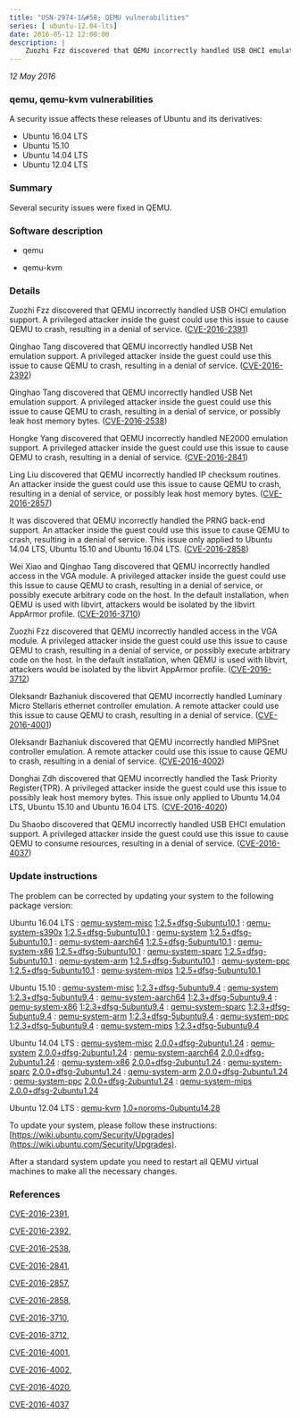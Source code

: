 ```yaml
---
title: "USN-2974-1&#58; QEMU vulnerabilities"
series: [ ubuntu-12.04-lts]
date: 2016-05-12 12:00:00
description: |
    Zuozhi Fzz discovered that QEMU incorrectly handled USB OHCI emulation support. A privileged attacker inside the guest could use this issue to cause QEMU to crash, resulting in a denial of service. ([CVE-2016-2391](http://people.ubuntu.com/~ubuntu-security/cve/CVE-2016-2391))
--- 
```

 
 

*12 May 2016*

### qemu, qemu-kvm vulnerabilities

A security issue affects these releases of Ubuntu and its derivatives:

* Ubuntu 16.04 LTS
* Ubuntu 15.10
* Ubuntu 14.04 LTS
* Ubuntu 12.04 LTS

### Summary

Several security issues were fixed in QEMU. 

### Software description

* qemu 

* qemu-kvm 

### Details

Zuozhi Fzz discovered that QEMU incorrectly handled USB OHCI emulation support. A privileged attacker inside the guest could use this issue to cause QEMU to crash, resulting in a denial of service. ([CVE-2016-2391](http://people.ubuntu.com/~ubuntu-security/cve/CVE-2016-2391))

Qinghao Tang discovered that QEMU incorrectly handled USB Net emulation support. A privileged attacker inside the guest could use this issue to cause QEMU to crash, resulting in a denial of service. ([CVE-2016-2392](http://people.ubuntu.com/~ubuntu-security/cve/CVE-2016-2392))

Qinghao Tang discovered that QEMU incorrectly handled USB Net emulation support. A privileged attacker inside the guest could use this issue to cause QEMU to crash, resulting in a denial of service, or possibly leak host memory bytes. ([CVE-2016-2538](http://people.ubuntu.com/~ubuntu-security/cve/CVE-2016-2538))

Hongke Yang discovered that QEMU incorrectly handled NE2000 emulation support. A privileged attacker inside the guest could use this issue to cause QEMU to crash, resulting in a denial of service. ([CVE-2016-2841](http://people.ubuntu.com/~ubuntu-security/cve/CVE-2016-2841))

Ling Liu discovered that QEMU incorrectly handled IP checksum routines. An attacker inside the guest could use this issue to cause QEMU to crash, resulting in a denial of service, or possibly leak host memory bytes. ([CVE-2016-2857](http://people.ubuntu.com/~ubuntu-security/cve/CVE-2016-2857))

It was discovered that QEMU incorrectly handled the PRNG back-end support. An attacker inside the guest could use this issue to cause QEMU to crash, resulting in a denial of service. This issue only applied to Ubuntu 14.04 LTS, Ubuntu 15.10 and Ubuntu 16.04 LTS. ([CVE-2016-2858](http://people.ubuntu.com/~ubuntu-security/cve/CVE-2016-2858))

Wei Xiao and Qinghao Tang discovered that QEMU incorrectly handled access in the VGA module. A privileged attacker inside the guest could use this issue to cause QEMU to crash, resulting in a denial of service, or possibly execute arbitrary code on the host. In the default installation, when QEMU is used with libvirt, attackers would be isolated by the libvirt AppArmor profile. ([CVE-2016-3710](http://people.ubuntu.com/~ubuntu-security/cve/CVE-2016-3710))

Zuozhi Fzz discovered that QEMU incorrectly handled access in the VGA module. A privileged attacker inside the guest could use this issue to cause QEMU to crash, resulting in a denial of service, or possibly execute arbitrary code on the host. In the default installation, when QEMU is used with libvirt, attackers would be isolated by the libvirt AppArmor profile. ([CVE-2016-3712](http://people.ubuntu.com/~ubuntu-security/cve/CVE-2016-3712))

Oleksandr Bazhaniuk discovered that QEMU incorrectly handled Luminary Micro Stellaris ethernet controller emulation. A remote attacker could use this issue to cause QEMU to crash, resulting in a denial of service. ([CVE-2016-4001](http://people.ubuntu.com/~ubuntu-security/cve/CVE-2016-4001))

Oleksandr Bazhaniuk discovered that QEMU incorrectly handled MIPSnet controller emulation. A remote attacker could use this issue to cause QEMU to crash, resulting in a denial of service. ([CVE-2016-4002](http://people.ubuntu.com/~ubuntu-security/cve/CVE-2016-4002))

Donghai Zdh discovered that QEMU incorrectly handled the Task Priority Register(TPR). A privileged attacker inside the guest could use this issue to possibly leak host memory bytes. This issue only applied to Ubuntu 14.04 LTS, Ubuntu 15.10 and Ubuntu 16.04 LTS. ([CVE-2016-4020](http://people.ubuntu.com/~ubuntu-security/cve/CVE-2016-4020))

Du Shaobo discovered that QEMU incorrectly handled USB EHCI emulation support. A privileged attacker inside the guest could use this issue to cause QEMU to consume resources, resulting in a denial of service. ([CVE-2016-4037](http://people.ubuntu.com/~ubuntu-security/cve/CVE-2016-4037)) 

### Update instructions

The problem can be corrected by updating your system to the following package version:

Ubuntu 16.04 LTS
 : [qemu-system-misc](https://launchpad.net/ubuntu/+source/qemu) <span> [1:2.5+dfsg-5ubuntu10.1](https://launchpad.net/ubuntu/+source/qemu/1:2.5+dfsg-5ubuntu10.1) </span> 
 : [qemu-system-s390x](https://launchpad.net/ubuntu/+source/qemu) <span> [1:2.5+dfsg-5ubuntu10.1](https://launchpad.net/ubuntu/+source/qemu/1:2.5+dfsg-5ubuntu10.1) </span> 
 : [qemu-system](https://launchpad.net/ubuntu/+source/qemu) <span> [1:2.5+dfsg-5ubuntu10.1](https://launchpad.net/ubuntu/+source/qemu/1:2.5+dfsg-5ubuntu10.1) </span> 
 : [qemu-system-aarch64](https://launchpad.net/ubuntu/+source/qemu) <span> [1:2.5+dfsg-5ubuntu10.1](https://launchpad.net/ubuntu/+source/qemu/1:2.5+dfsg-5ubuntu10.1) </span> 
 : [qemu-system-x86](https://launchpad.net/ubuntu/+source/qemu) <span> [1:2.5+dfsg-5ubuntu10.1](https://launchpad.net/ubuntu/+source/qemu/1:2.5+dfsg-5ubuntu10.1) </span> 
 : [qemu-system-sparc](https://launchpad.net/ubuntu/+source/qemu) <span> [1:2.5+dfsg-5ubuntu10.1](https://launchpad.net/ubuntu/+source/qemu/1:2.5+dfsg-5ubuntu10.1) </span> 
 : [qemu-system-arm](https://launchpad.net/ubuntu/+source/qemu) <span> [1:2.5+dfsg-5ubuntu10.1](https://launchpad.net/ubuntu/+source/qemu/1:2.5+dfsg-5ubuntu10.1) </span> 
 : [qemu-system-ppc](https://launchpad.net/ubuntu/+source/qemu) <span> [1:2.5+dfsg-5ubuntu10.1](https://launchpad.net/ubuntu/+source/qemu/1:2.5+dfsg-5ubuntu10.1) </span> 
 : [qemu-system-mips](https://launchpad.net/ubuntu/+source/qemu) <span> [1:2.5+dfsg-5ubuntu10.1](https://launchpad.net/ubuntu/+source/qemu/1:2.5+dfsg-5ubuntu10.1) </span> 

Ubuntu 15.10
 : [qemu-system-misc](https://launchpad.net/ubuntu/+source/qemu) <span> [1:2.3+dfsg-5ubuntu9.4](https://launchpad.net/ubuntu/+source/qemu/1:2.3+dfsg-5ubuntu9.4) </span> 
 : [qemu-system](https://launchpad.net/ubuntu/+source/qemu) <span> [1:2.3+dfsg-5ubuntu9.4](https://launchpad.net/ubuntu/+source/qemu/1:2.3+dfsg-5ubuntu9.4) </span> 
 : [qemu-system-aarch64](https://launchpad.net/ubuntu/+source/qemu) <span> [1:2.3+dfsg-5ubuntu9.4](https://launchpad.net/ubuntu/+source/qemu/1:2.3+dfsg-5ubuntu9.4) </span> 
 : [qemu-system-x86](https://launchpad.net/ubuntu/+source/qemu) <span> [1:2.3+dfsg-5ubuntu9.4](https://launchpad.net/ubuntu/+source/qemu/1:2.3+dfsg-5ubuntu9.4) </span> 
 : [qemu-system-sparc](https://launchpad.net/ubuntu/+source/qemu) <span> [1:2.3+dfsg-5ubuntu9.4](https://launchpad.net/ubuntu/+source/qemu/1:2.3+dfsg-5ubuntu9.4) </span> 
 : [qemu-system-arm](https://launchpad.net/ubuntu/+source/qemu) <span> [1:2.3+dfsg-5ubuntu9.4](https://launchpad.net/ubuntu/+source/qemu/1:2.3+dfsg-5ubuntu9.4) </span> 
 : [qemu-system-ppc](https://launchpad.net/ubuntu/+source/qemu) <span> [1:2.3+dfsg-5ubuntu9.4](https://launchpad.net/ubuntu/+source/qemu/1:2.3+dfsg-5ubuntu9.4) </span> 
 : [qemu-system-mips](https://launchpad.net/ubuntu/+source/qemu) <span> [1:2.3+dfsg-5ubuntu9.4](https://launchpad.net/ubuntu/+source/qemu/1:2.3+dfsg-5ubuntu9.4) </span> 

Ubuntu 14.04 LTS
 : [qemu-system-misc](https://launchpad.net/ubuntu/+source/qemu) <span> [2.0.0+dfsg-2ubuntu1.24](https://launchpad.net/ubuntu/+source/qemu/2.0.0+dfsg-2ubuntu1.24) </span> 
 : [qemu-system](https://launchpad.net/ubuntu/+source/qemu) <span> [2.0.0+dfsg-2ubuntu1.24](https://launchpad.net/ubuntu/+source/qemu/2.0.0+dfsg-2ubuntu1.24) </span> 
 : [qemu-system-aarch64](https://launchpad.net/ubuntu/+source/qemu) <span> [2.0.0+dfsg-2ubuntu1.24](https://launchpad.net/ubuntu/+source/qemu/2.0.0+dfsg-2ubuntu1.24) </span> 
 : [qemu-system-x86](https://launchpad.net/ubuntu/+source/qemu) <span> [2.0.0+dfsg-2ubuntu1.24](https://launchpad.net/ubuntu/+source/qemu/2.0.0+dfsg-2ubuntu1.24) </span> 
 : [qemu-system-sparc](https://launchpad.net/ubuntu/+source/qemu) <span> [2.0.0+dfsg-2ubuntu1.24](https://launchpad.net/ubuntu/+source/qemu/2.0.0+dfsg-2ubuntu1.24) </span> 
 : [qemu-system-arm](https://launchpad.net/ubuntu/+source/qemu) <span> [2.0.0+dfsg-2ubuntu1.24](https://launchpad.net/ubuntu/+source/qemu/2.0.0+dfsg-2ubuntu1.24) </span> 
 : [qemu-system-ppc](https://launchpad.net/ubuntu/+source/qemu) <span> [2.0.0+dfsg-2ubuntu1.24](https://launchpad.net/ubuntu/+source/qemu/2.0.0+dfsg-2ubuntu1.24) </span> 
 : [qemu-system-mips](https://launchpad.net/ubuntu/+source/qemu) <span> [2.0.0+dfsg-2ubuntu1.24](https://launchpad.net/ubuntu/+source/qemu/2.0.0+dfsg-2ubuntu1.24) </span> 

Ubuntu 12.04 LTS
 : [qemu-kvm](https://launchpad.net/ubuntu/+source/qemu-kvm) <span> [1.0+noroms-0ubuntu14.28](https://launchpad.net/ubuntu/+source/qemu-kvm/1.0+noroms-0ubuntu14.28) </span> 

To update your system, please follow these instructions: [https://wiki.ubuntu.com/Security/Upgrades](https://wiki.ubuntu.com/Security/Upgrades).

After a standard system update you need to restart all QEMU virtual machines to make all the necessary changes. 

### References

 
 [CVE-2016-2391](http://people.ubuntu.com/~ubuntu-security/cve/CVE-2016-2391), 

 [CVE-2016-2392](http://people.ubuntu.com/~ubuntu-security/cve/CVE-2016-2392), 

 [CVE-2016-2538](http://people.ubuntu.com/~ubuntu-security/cve/CVE-2016-2538), 

 [CVE-2016-2841](http://people.ubuntu.com/~ubuntu-security/cve/CVE-2016-2841), 

 [CVE-2016-2857](http://people.ubuntu.com/~ubuntu-security/cve/CVE-2016-2857), 

 [CVE-2016-2858](http://people.ubuntu.com/~ubuntu-security/cve/CVE-2016-2858), 

 [CVE-2016-3710](http://people.ubuntu.com/~ubuntu-security/cve/CVE-2016-3710), 

 [CVE-2016-3712](http://people.ubuntu.com/~ubuntu-security/cve/CVE-2016-3712), 

 [CVE-2016-4001](http://people.ubuntu.com/~ubuntu-security/cve/CVE-2016-4001), 

 [CVE-2016-4002](http://people.ubuntu.com/~ubuntu-security/cve/CVE-2016-4002), 

 [CVE-2016-4020](http://people.ubuntu.com/~ubuntu-security/cve/CVE-2016-4020), 

 [CVE-2016-4037](http://people.ubuntu.com/~ubuntu-security/cve/CVE-2016-4037)
 

